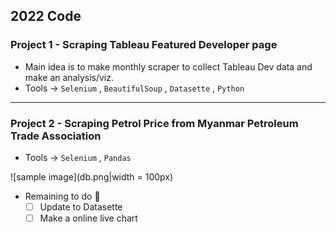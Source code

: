 ## 2022 Code 

### Project 1 - Scraping Tableau Featured Developer page 
- Main idea is to make monthly scraper to collect Tableau Dev data and make an analysis/viz.
- Tools -> `Selenium` , `BeautifulSoup` , `Datasette` , `Python` 
-----
### Project 2 - Scraping Petrol Price from Myanmar Petroleum Trade Association 
- Tools -> `Selenium` , `Pandas`

![sample image](db.png|width = 100px)

- Remaining to do :pencil:
    - [ ] Update to Datasette
    - [ ] Make a online live chart
